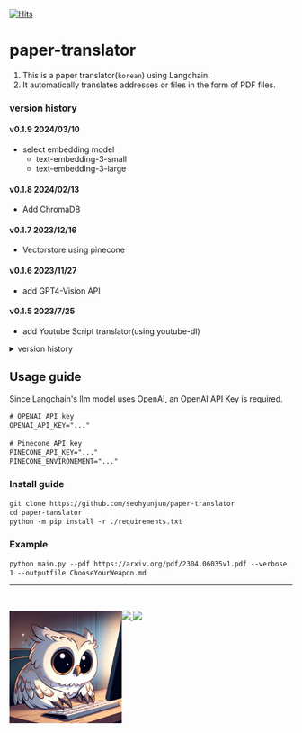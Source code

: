 [![Hits](https://hits.seeyoufarm.com/api/count/incr/badge.svg?url=https%3A%2F%2Fgithub.com%2Fseohyunjun%2Fpaper-translator&count_bg=%2379C83D&title_bg=%23555555&icon=&icon_color=%23E7E7E7&title=hits&edge_flat=false)](https://hits.seeyoufarm.com)         

# paper-translator
1. This is a paper translator(`korean`) using Langchain.  
2. It automatically translates addresses or files in the form of PDF files.



### version history

#### v0.1.9 2024/03/10
- select embedding model
  - text-embedding-3-small
  - text-embedding-3-large  

#### v0.1.8 2024/02/13
- Add ChromaDB 

#### v0.1.7 2023/12/16
- Vectorstore using pinecone 

#### v0.1.6 2023/11/27
- add GPT4-Vision API

#### v0.1.5 2023/7/25
- add Youtube Script translator(using youtube-dl) 

<details>
<summary>version history</summary>

#### v0.1.4 2023/7/9
- use langchain schema 

#### v0.1.3 2023/6/23
- URL -> markdown
  - require `brew install libmagic`

#### v0.1.2 2023/6/15  
- ChatGPT API Update : gpt-3.5-turbo-16k 
  - token 4k -> 16k (about 3 pages cover per 1 request)

#### v0.1.1 2023/6/6  
- ConstitutionalChain(test) : if output format is wrong, fix it.

#### v0.1.0 2023/6/4
- paper translator using Langchain
- preprocessing for paper (ex, split Reference)

</details>


## Usage guide
Since Langchain's llm model uses OpenAI, an OpenAI API Key is required. 

```shell
# OPENAI API key
OPENAI_API_KEY="..."

# Pinecone API key
PINECONE_API_KEY="..."
PINECONE_ENVIRONEMENT="..."
```

### Install guide

```shell
git clone https://github.com/seohyunjun/paper-translator
cd paper-tanslator
python -m pip install -r ./requirements.txt
```

### Example 

```commandline
python main.py --pdf https://arxiv.org/pdf/2304.06035v1.pdf --verbose 1 --outputfile ChooseYourWeapon.md
```

---
<br>

<p>
<a href="mailto:bnmy6581@gmail.com">
<img src="https://img.shields.io/badge/Gmail-EA4335? style=for-the-badge&logo=Gmail logoColor=white"> 
</a>
<a href="https://pf.kakao.com/_vxhjyxj">
<img src="https://img.shields.io/badge/KakaoBot-FFCD00? style=for-the-badge&logoColor=black&logo=KakaoTalk"> 
</a>

<a href="https://pf.kakao.com/_vxhjyxj">
<img src='./src/kakaobot.png' width=200 align='left'/>
</p>

